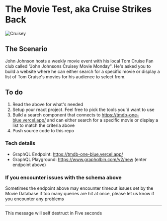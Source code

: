 # The Movie Test, aka Cruise Strikes Back

![Cruisey](https://media.giphy.com/media/D16XHdsB1PBxm/giphy.gif)

## The Scenario
John Johnson hosts a weekly movie event with his local Tom Cruise Fan club called "John Johnsons Cruisey Movie Monday". He's asked you to build a website where he can either search for a specific movie or display a list of Tom Cruise's movies for his audience to select from.


## To do
1. Read the above for what's needed
2. Setup your react project. Feel free to pick the tools you'd want to use
3. Build a search component that connects to https://tmdb-one-blue.vercel.app/ and can either search for a specific movie or display a list to match the criteria above
4. Push source code to this repo

### Tech details
- GraphQL Endpoint: https://tmdb-one-blue.vercel.app/
- GraphQL Playground: https://www.graphqlbin.com/v2/new (enter endpoint above)

### If you encounter issues with the schema above
Sometimes the endpoint above may encounter timeout issues set by the Movie Database if too many queries are hit at once, please let us know if you encounter any problems

---

This message will self destruct in Five seconds
